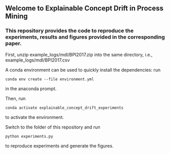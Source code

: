 ## Welcome to Explainable Concept Drift in Process Mining

### This repository provides the code to reproduce the experiments, results and figures provided in the corresponding paper.

First, unzip example_logs/mdl/BPI2017.zip into the same directory, i.e., example_logs/mdl/BPI2017.csv

A conda environment can be used to quickly install the dependencies:
run

``conda env create --file environment.yml``

in the anaconda prompt.

Then, run

``conda activate explainable_concept_drift_experiments``

to activate the environment.

Switch to the folder of this repository and run

```python experiments.py```

to reproduce experiments and generate the figures.

